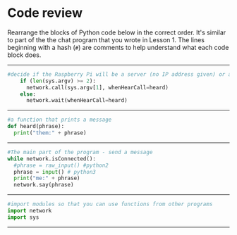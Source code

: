 # Code review

Rearrange the blocks of Python code below in the correct order. It's similar to part of the the chat program that you wrote in Lesson 1. The lines beginning with a hash (`#`) are comments to help understand what each code block does.

----------
```python
#decide if the Raspberry Pi will be a server (no IP address given) or a client
    if (len(sys.argv) >= 2):
      network.call(sys.argv[1], whenHearCall=heard)
    else:  
      network.wait(whenHearCall=heard)
```

----------
```python
#a function that prints a message
def heard(phrase):
  print("them:" + phrase)
```

----------

```python
#The main part of the program - send a message
while network.isConnected():
  #phrase = raw_input() #python2
  phrase = input() # python3
  print("me:" + phrase)
  network.say(phrase)
 ```

----------

```python
#import modules so that you can use functions from other programs
import network
import sys
```

----------
